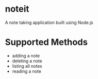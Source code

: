 # noteit
A note taking application built using Node.js

# Supported Methods
* adding a note
* deleting a note
* listing all notes
* reading a note
